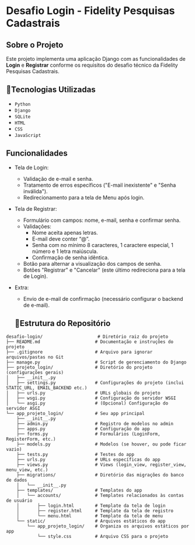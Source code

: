 # Desafio Login - Fidelity Pesquisas Cadastrais

## Sobre o Projeto
Este projeto implementa uma aplicação Django com as funcionalidades de **Login** e **Registrar** conforme os requisitos do desafio técnico da Fidelity Pesquisas Cadastrais.

## 🚀Tecnologias Utilizadas
- ``Python``
- ``Django``
- ``SQLite``
- ``HTML``
- ``CSS``
- ``JavaScript``

## Funcionalidades
- Tela de Login:
  - Validação de e-mail e senha.
  - Tratamento de erros específicos ("E-mail inexistente" e "Senha inválida").
  - Redirecionamento para a tela de Menu após login.
- Tela de Registrar:
  - Formulário com campos: nome, e-mail, senha e confirmar senha.
  - Validações:
    - Nome aceita apenas letras.
    - E-mail deve conter “@”.
    - Senha com no mínimo 8 caracteres, 1 caractere especial, 1 número e 1 letra maiúscula.
    - Confirmação de senha idêntica.
  - Botão para alternar a visualização dos campos de senha.
  - Botões "Registrar" e "Cancelar" (este último redireciona para a tela de Login).
- Extra:
  - Envio de e-mail de confirmação (necessário configurar o backend de e-mail).

  ## 📌Estrutura do Repositório
  
```text
desafio-login/                     # Diretório raiz do projeto
├── README.md                     # Documentação e instruções do projeto
├── .gitignore                    # Arquivo para ignorar arquivos/pastas no Git
├── manage.py                     # Script de gerenciamento do Django
├── projeto_login/                # Diretório do projeto (configurações gerais)
│   ├── __init__.py
│   ├── settings.py               # Configurações do projeto (inclui STATIC_URL, EMAIL_BACKEND etc.)
│   ├── urls.py                   # URLs globais do projeto
│   ├── wsgi.py                   # Configuração do servidor WSGI
│   └── asgi.py                   # (Opcional) Configuração do servidor ASGI
└── app_projeto_login/            # Seu app principal
    ├── __init__.py
    ├── admin.py                  # Registro de modelos no admin
    ├── apps.py                   # Configuração do app
    ├── forms.py                  # Formulários (LoginForm, RegisterForm, etc.)
    ├── models.py                 # Modelos (se houver, ou pode ficar vazio)
    ├── tests.py                  # Testes do app
    ├── urls.py                   # URLs específicas do app
    ├── views.py                  # Views (login_view, register_view, menu_view, etc.)
    ├── migrations/               # Diretório das migrações do banco de dados
    │   └── __init__.py
    ├── templates/                # Templates do app
    │   └── accounts/             # Templates relacionados às contas de usuário
    │       ├── login.html        # Template da tela de login
    │       ├── register.html     # Template da tela de registro
    │       └── menu.html         # Template da tela de menu
    └── static/                   # Arquivos estáticos do app
        └── app_projeto_login/    # Organiza os arquivos estáticos por app
            └── style.css         # Arquivo CSS para o projeto

